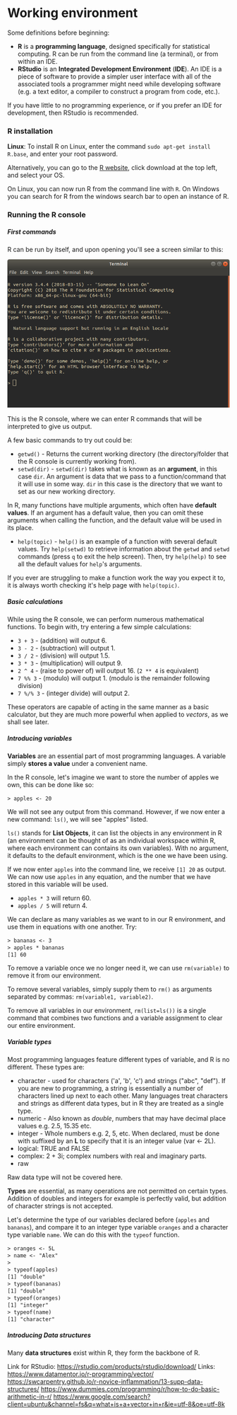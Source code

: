 # Working environment

Some definitions before beginning:

* **R** is a **programming language**, designed specifically for statistical
computing. R can be run from the command line (a terminal), or from
within an IDE.
* **RStudio** is an **Integrated Development Environment** (**IDE**). An IDE
is a piece of software to provide a simpler user interface with all of the
associated tools a programmer might need while developing software (e.g. a
text editor, a compiler to construct a program from code, etc.).

If you have little to no programming experience, or if you prefer an IDE for
development, then RStudio is recommended.

### R installation

**Linux**: To install R on Linux, enter the command
`sudo apt-get install R.base`, and enter your root password.

Alternatively, you can go to the [R website](https://www.r-project.org/),
click download at the top left, and select your OS.

On Linux, you can now run R from the command line with `R`.
On Windows you can search for R from the windows search bar to open an instance
of R.

### Running the R console

##### First commands

R can be run by itself, and upon opening you'll see a screen similar to
this:

![R intro screen](../images/rintro.png)

This is the R console, where we can enter R commands that will be interpreted
to give us output.

A few basic commands to try out could be:

* `getwd()` - Returns the current working directory (the directory/folder that
the R console is currently working from).
* `setwd(dir)` - `setwd(dir)` takes what is known as an **argument**, in this
case `dir`. An argument is data that we pass to a function/command that it will
use in some way. `dir` in this case is the directory that we want to set as our
new working directory.

In R, many functions have multiple arguments, which often have **default
values**. If an argument has a default value, then you can omit these arguments
when calling the function, and the default value will be used in its place.

* `help(topic)` - `help()` is an example of a function with several default
values. Try `help(setwd)` to retrieve information about the `getwd` and `setwd`
commands (press `q` to exit the help screen). Then, try `help(help)` to see
all the default values for `help`'s arguments.

If you ever are struggling to make a function work the way you expect it to,
it is always worth checking it's help page with `help(topic)`.

##### Basic calculations

While using the R console, we can perform numerous mathematical functions. To
begin with, try entering a few simple calculations:

* `3 + 3` - (addition) will output 6.
* `3 - 2` - (subtraction) will output 1.
* `3 / 2` - (division) will output 1.5.
* `3 * 3` - (multiplication) will output 9.
* `2 ^ 4` - (raise to power of) will output 16. (`2 ** 4` is equivalent)
* `7 %% 3` - (modulo) will output 1. (modulo is the remainder following
  division)
* `7 %/% 3` - (integer divide) will output 2.

These operators are capable of acting in the same manner as a basic calculator,
but they are much more powerful when applied to *vectors*, as we shall see
later.

##### Introducing variables

**Variables** are an essential part of most programming languages. A variable
simply **stores a value** under a convenient name.

In the R console, let's imagine we want to store the number of apples we own,
this can be done like so:

```
> apples <- 20
```

We will not see any output from this command. However, if we now enter a new
command: `ls()`, we will see "apples" listed.

`ls()` stands for **List Objects**, it can list the objects in any environment
in R (an environment can be thought of as an individual workspace within R,
where each environment can contains its own variables).
With no argument, it defaults to the default environment, which is the
one we have been using.

If we now enter `apples` into the command line, we receive `[1] 20` as output.
We can now use `apples` in any equation, and the number that we have stored
in this variable will be used.

* `apples * 3` will return 60.
* `apples / 5` will return 4.

We can declare as many variables as we want to in our R environment, and use
them in equations with one another. Try:

```
> bananas <- 3
> apples * bananas
[1] 60
```

To remove a variable once we no longer need it, we can use `rm(variable)` to
remove it from our environment.

To remove several variables, simply supply them to `rm()` as arguments
separated by commas: `rm(variable1, variable2)`.

To remove all variables in our environment, `rm(list=ls())` is a single command
that combines two functions and a variable assignment to clear our entire
environment.

##### Variable types

Most programming languages feature different types of variable, and R is no
different. These types are:

* character - used for characters ('a', 'b', 'c') and strings ("abc", "def"). If
you are new to programming, a string is essentially a number of characters lined
up next to each other. Many languages treat characters and strings as different
data types, but in R they are treated as a single type.
* numeric - Also known as *double*, numbers that may have decimal place values
e.g. 2.5, 15.35 etc.
* integer - Whole numbers e.g. 2, 5, etc. When declared, must be done with
suffixed by an **L** to specify that it is an integer value (var <- 2L).
* logical: TRUE and FALSE
* complex: 2 + 3i; complex numbers with real and imaginary parts.
* raw

Raw data type will not be covered here.

**Types** are essential, as many operations are not permitted on certain types.
Addition of doubles and integers for example is perfectly valid, but addition
of character strings is not accepted.

Let's determine the type of our variables declared before
(`apples` and `bananas`), and compare it to an integer type variable `oranges`
and a character type variable `name`.
We can do this with the `typeof` function.

```
> oranges <- 5L
> name <- "Alex"
>
> typeof(apples)
[1] "double"
> typeof(bananas)
[1] "double"
> typeof(oranges)
[1] "integer"
> typeof(name)
[1] "character"
```

##### Introducing Data structures

Many **data structures** exist within R, they form the backbone of R.
























Link for RStudio: https://rstudio.com/products/rstudio/download/
Links:
https://www.datamentor.io/r-programming/vector/
https://swcarpentry.github.io/r-novice-inflammation/13-supp-data-structures/
https://www.dummies.com/programming/r/how-to-do-basic-arithmetic-in-r/
https://www.google.com/search?client=ubuntu&channel=fs&q=what+is+a+vector+in+r&ie=utf-8&oe=utf-8k
